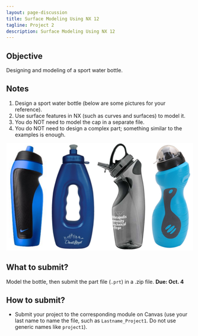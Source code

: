 ```yaml
---
layout: page-discussion
title: Surface Modeling Using NX 12
tagline: Project 2
description: Surface Modeling Using NX 12
---
```


## Objective

Designing and modeling of a sport water bottle.

## Notes

1. Design a sport water bottle (below are some pictures for your reference).
2. Use surface features in NX (such as curves and surfaces) to model it.
3. You do NOT need to model the cap in a separate file.
4. You do NOT need to design a complex part; something similar to the examples is enough.

<img src="../assets/images/project-2/bottles.png" width="700">



## What to submit?

Model the bottle, then submit the part file (`.prt`) in a .zip file. **Due: Oct. 4**

## How to submit?

- Submit your project to the corresponding module on Canvas (use your last name to name the file, such as `Lastname_Project1`. Do not use generic names like `project1`).
